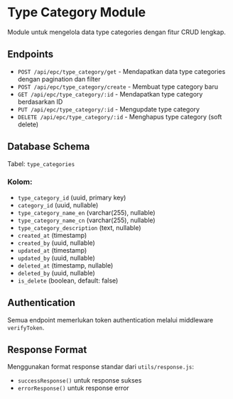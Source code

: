 # Type Category Module

Module untuk mengelola data type categories dengan fitur CRUD lengkap.

## Endpoints

- `POST /api/epc/type_category/get` - Mendapatkan data type categories dengan pagination dan filter
- `POST /api/epc/type_category/create` - Membuat type category baru
- `GET /api/epc/type_category/:id` - Mendapatkan type category berdasarkan ID
- `PUT /api/epc/type_category/:id` - Mengupdate type category
- `DELETE /api/epc/type_category/:id` - Menghapus type category (soft delete)

## Database Schema

Tabel: `type_categories`

### Kolom:
- `type_category_id` (uuid, primary key)
- `category_id` (uuid, nullable)
- `type_category_name_en` (varchar(255), nullable)
- `type_category_name_cn` (varchar(255), nullable)
- `type_category_description` (text, nullable)
- `created_at` (timestamp)
- `created_by` (uuid, nullable)
- `updated_at` (timestamp)
- `updated_by` (uuid, nullable)
- `deleted_at` (timestamp, nullable)
- `deleted_by` (uuid, nullable)
- `is_delete` (boolean, default: false)

## Authentication

Semua endpoint memerlukan token authentication melalui middleware `verifyToken`.

## Response Format

Menggunakan format response standar dari `utils/response.js`:
- `successResponse()` untuk response sukses
- `errorResponse()` untuk response error
